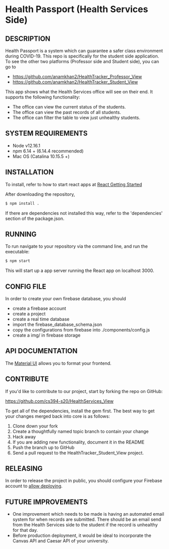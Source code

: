 Health Passport (Health Services Side)
====================================

## DESCRIPTION

Health Passport is a system which can guarantee a safer class environment during COVID-19. This repo is
specifically for the student side application. To see the other two platforms (Professor side and Student side), you can go to

* https://github.com/anamkhan2/HealthTracker_Professor_View
* https://github.com/anamkhan2/HealthTracker_Student_View

This app shows what the Health Services office will see on their end. It supports the following functionality:

* The office can view the current status of the students.
* The office can view the past records of all students.
* The office can filter the table to view just unhealthy students.


## SYSTEM REQUIREMENTS

- Node v12.16.1
- npm 6.14 + (6.14.4 recommended)
- Mac OS (Catalina 10.15.5 +)


## INSTALLATION

To install, refer to how to start react apps at [React Getting Started](https://reactjs.org/docs/getting-started.html)


After downloading the repository, 

```bash
$ npm install .
```

If there are dependencies not installed this way, refer to the 'dependencies' section of the package.json.

## RUNNING

To run navigate to your repository via the
command line, and run the executable:

```bash
$ npm start
```

This will start up a app server running the React app on localhost 3000.

## CONFIG FILE

In order to create your own firebase database, you should 
- create a firebase account
- create a project
- create a real time database
- import the firebase_database_schema.json 
- copy the configurations from firebase into ./components/config.js
- create a img/ in firebase storage


## API DOCUMENTATION

The [Material UI](https://material-ui.com/) allows you to format 
your frontend.


## CONTRIBUTE

If you'd like to contribute to our project, start by forking the repo on GitHub:

https://github.com/cs394-s20/HealthServices_View

To get all of the dependencies, install the gem first. The best way to get
your changes merged back into core is as follows:

1. Clone down your fork
1. Create a thoughtfully named topic branch to contain your change
1. Hack away
1. If you are adding new functionality, document it in the README
1. Push the branch up to GitHub
1. Send a pull request to the HealthTracker_Student_View project.

## RELEASING

In order to release the project in public, you should configure your Firebase account to [allow deploying](https://firebase.google.com/docs/hosting/deploying).

## FUTURE IMPROVEMENTS

- One improvement which needs to be made is having an automated email system for when records are submitted. There should be an email send from the Health Services side to the student if the record is unhealthy for that day.
- Before production deployment, it would be ideal to incorporate the Canvas API and Caesar API of
your university.
